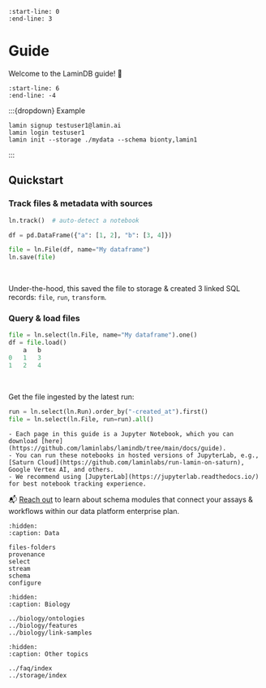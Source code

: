 ```{include} ../../README.md
:start-line: 0
:end-line: 3
```

# Guide

Welcome to the LaminDB guide! 👋

```{include} ../../README.md
:start-line: 6
:end-line: -4
```

:::{dropdown} Example

```shell
lamin signup testuser1@lamin.ai
lamin login testuser1
lamin init --storage ./mydata --schema bionty,lamin1
```

:::

## Quickstart

### Track files & metadata with sources

```python
ln.track()  # auto-detect a notebook

df = pd.DataFrame({"a": [1, 2], "b": [3, 4]})

file = ln.File(df, name="My dataframe")
ln.save(file)
```

<br>

Under-the-hood, this saved the file to storage & created 3 linked SQL records: `file`, `run`, `transform`.

### Query & load files

```python
file = ln.select(ln.File, name="My dataframe").one()
df = file.load()
    a   b
0   1   3
1   2   4
```

<br>

Get the file ingested by the latest run:

```python
run = ln.select(ln.Run).order_by("-created_at").first()
file = ln.select(ln.File, run=run).all()
```

```{tip}
- Each page in this guide is a Jupyter Notebook, which you can download [here](https://github.com/laminlabs/lamindb/tree/main/docs/guide).
- You can run these notebooks in hosted versions of JupyterLab, e.g., [Saturn Cloud](https://github.com/laminlabs/run-lamin-on-saturn), Google Vertex AI, and others.
- We recommend using [JupyterLab](https://jupyterlab.readthedocs.io/) for best notebook tracking experience.
```

📬 [Reach out](https://lamin.ai/contact) to learn about schema modules that connect your assays & workflows within our data platform enterprise plan.

```{toctree}
:hidden:
:caption: Data

files-folders
provenance
select
stream
schema
configure
```

```{toctree}
:hidden:
:caption: Biology

../biology/ontologies
../biology/features
../biology/link-samples
```

```{toctree}
:hidden:
:caption: Other topics

../faq/index
../storage/index
```
